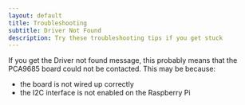 ```yaml
---
layout: default
title: Troubleshooting
subtitle: Driver Not Found
description: Try these troubleshooting tips if you get stuck
---
```


If you get the Driver not found message, this probably means that the PCA9685 board could not be contacted.
This may be because:
- the board is not wired up correctly
- the I2C interface is not enabled on the Raspberry Pi
